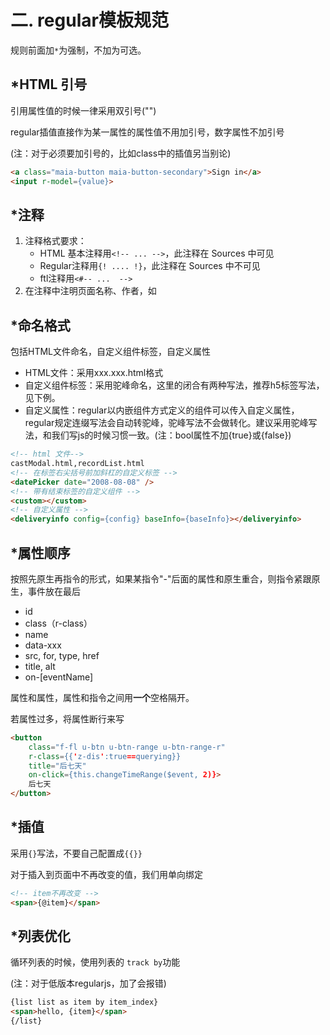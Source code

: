 # 二. regular模板规范

规则前面加`*`为强制，不加为可选。

## \*HTML 引号
引用属性值的时候一律采用双引号("")

regular插值直接作为某一属性的属性值不用加引号，数字属性不加引号

(注：对于必须要加引号的，比如class中的插值另当别论)

``` html
<a class="maia-button maia-button-secondary">Sign in</a>
<input r-model={value}>
```

## \*注释
1. 注释格式要求：
    - HTML 基本注释用`<!-- ... -->`，此注释在 Sources 中可见
    - Regular注释用`{! .... !}`，此注释在 Sources 中不可见
    - ftl注释用`<#-- ...  -->`
2. 在注释中注明页面名称、作者，如 <!-- 购物车页 xxx(xxx@corp.netease.com) -->

## \*命名格式
包括HTML文件命名，自定义组件标签，自定义属性

- HTML文件：采用xxx.xxx.html格式
- 自定义组件标签：采用驼峰命名，这里的闭合有两种写法，推荐h5标签写法，见下例。
- 自定义属性：regular以内嵌组件方式定义的组件可以传入自定义属性，regular规定连缀写法会自动转驼峰，驼峰写法不会做转化。建议采用驼峰写法，和我们写js的时候习惯一致。(注：bool属性不加{true}或{false})

``` html
<!-- html 文件-->
castModal.html,recordList.html
<!-- 在标签右尖括号前加斜杠的自定义标签 -->
<datePicker date="2008-08-08" />
<!-- 带有结束标签的自定义组件 -->
<custom></custom>
<!-- 自定义属性 -->
<deliveryinfo config={config} baseInfo={baseInfo}></deliveryinfo>
```

## \*属性顺序
按照先原生再指令的形式，如果某指令"-"后面的属性和原生重合，则指令紧跟原生，事件放在最后

- id
- class（r-class）
- name
- data-xxx
- src, for, type, href
- title, alt
- on-[eventName]

属性和属性，属性和指令之间用**一个**空格隔开。

若属性过多，将属性断行来写

``` html
<button
    class="f-fl u-btn u-btn-range u-btn-range-r"
    r-class={{'z-dis':true==querying}}
    title="后七天"
    on-click={this.changeTimeRange($event, 2)}>
    后七天
</button>
```

## \*插值
采用`{}`写法，不要自己配置成`{{}}`

对于插入到页面中不再改变的值，我们用单向绑定

``` html
<!-- item不再改变 -->
<span>{@item}</span>
```

## \*列表优化
循环列表的时候，使用列表的 `track by`功能

(注：对于低版本regularjs，加了会报错)
``` html
{list list as item by item_index}
<span>hello, {item}</span>
{/list}
```
